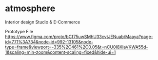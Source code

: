 # atmosphere
Interior design Studio &amp; E-Commerce


Prototype File
https://www.figma.com/proto/bCf75uwSMhU33cvtJENuab/Maaya?page-id=771%3A734&node-id=992-13105&node-type=frame&viewport=-335%2C461%2C0.05&t=nCU0I8XlaVKWA55d-1&scaling=min-zoom&content-scaling=fixed&hide-ui=1
